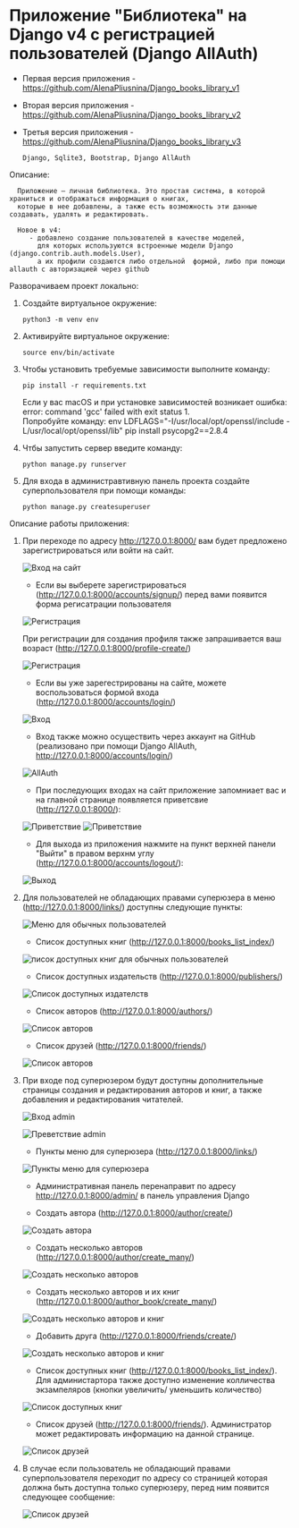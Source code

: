 # Приложение "Библиотека" на Django v4 c регистрацией пользователей (Django AllAuth)

* Первая версия приложения - https://github.com/AlenaPliusnina/Django_books_library_v1
* Вторая версия приложения - https://github.com/AlenaPliusnina/Django_books_library_v2
* Третья версия приложения - https://github.com/AlenaPliusnina/Django_books_library_v3

      Django, Sqlite3, Bootstrap, Django AllAuth
      
Описание:

      Приложение — личная библиотека. Это простая система, в которой храниться и отображаться информация о книгах, 
      которые в нее добавлены, а также есть возможность эти данные создавать, удалять и редактировать.

      Новое в v4:
         - добавлено создание пользователей в качестве моделей, 
           для которых используются встроенные модели Django (django.contrib.auth.models.User), 
           а их профили создаются либо отдельной  формой, либо при помощи allauth с авторизацией через github

Разворачиваем проект локально:

1. Создайте виртуальное окружение: 

       python3 -m venv env
       
2. Активируйте виртуальное окружение: 

       source env/bin/activate
       
3. Чтобы установить требуемые зависимости выполните команду: 

       pip install -r requirements.txt
   
   Если у вас macOS и при установке зависимостей возникает ошибка:  error: command 'gcc' failed with exit status 1.   
   Попробуйте команду: env LDFLAGS="-I/usr/local/opt/openssl/include -L/usr/local/opt/openssl/lib" pip install psycopg2==2.8.4
       
4. Чтбы запустить сервер введите команду: 

       python manage.py runserver

5. Для входа в администравтивную панель проекта создайте суперпользователя при помощи команды: 

       python manage.py createsuperuser


Описание работы приложения:

1. При переходе по адресу http://127.0.0.1:8000/ вам будет предложено зарегистрироваться или войти на сайт.
   
   ![Вход на сайт](/screenshots/screen_1.png)
   
   - Если вы выберете зарегистрироваться (http://127.0.0.1:8000/accounts/signup/) перед вами появится форма регисатрации пользователя
   
   ![Регистрация](/screenshots/screen_2.png)
   
   При регистрации для создания профиля также запрашивается ваш возраст (http://127.0.0.1:8000/profile-create/)
   
   ![Регистрация](/screenshots/screen_3.png)
   
   - Если вы уже зарегестрированы на сайте, можете воспользоваться формой входа (http://127.0.0.1:8000/accounts/login/)
   
   ![Вход](/screenshots/screen_5.png)
   
   - Вход также можно осуществить через аккаунт на GitHub (реализовано при помощи Django AllAuth, http://127.0.0.1:8000/accounts/login/)
   
   ![AllAuth](/screenshots/screen_7.png)
   
   - При последующих входах на сайт приложение запомниает вас и на главной странице появляется приветсвие (http://127.0.0.1:8000/):
   
   ![Приветствие](/screenshots/screen_6.png) 
   ![Приветствие](/screenshots/screen_8.png)
   
   - Для выхода из приложения нажмите на пункт верхней панели "Выйти" в правом верхнм углу (http://127.0.0.1:8000/accounts/logout/):
   
   ![Выход](/screenshots/screen_4.png)
   
2. Для пользователей не обладающих правами суперюзера в меню (http://127.0.0.1:8000/links/) доступны следующие пункты:

   ![Меню для обычных пользователей](/screenshots/screen_9.png)
   
   - Список доступных книг (http://127.0.0.1:8000/books_list_index/)
   
   ![писок доступных книг для обычных пользователей](/screenshots/screen_10.png)
   
   - Список доступных издательств (http://127.0.0.1:8000/publishers/)
   
   ![Список доступных издателств](/screenshots/screen_11.png)
   
   - Список авторов (http://127.0.0.1:8000/authors/)
   
   ![Список авторов](/screenshots/screen_12.png)
   
   - Список друзей (http://127.0.0.1:8000/friends/)
   
   ![Список авторов](/screenshots/screen_13.png)
  
3. При входе под суперюзером будут доступны дополнительные страницы создания и редактирования авторов и книг, а также добавления и редактирования читателей.
   
   ![Вход admin](/screenshots/screen_14.png)
   
   ![Преветствие admin](/screenshots/screen_15.png)
   
   - Пункты меню для суперюзера (http://127.0.0.1:8000/links/)
   
   ![Пункты меню для суперюзера](/screenshots/screen_16.png)
   
   - Административная панель перенаправит по адресу http://127.0.0.1:8000/admin/ в панель управления Django
   
   - Создать автора (http://127.0.0.1:8000/author/create/)
   
   ![Создать автора](/screenshots/screen_17.png)
   
   - Создать несколько авторов (http://127.0.0.1:8000/author/create_many/) 
   
   ![Создать несколько авторов](/screenshots/screen_18.png)
   
   - Создать несколько авторов и их книг (http://127.0.0.1:8000/author_book/create_many/)
   
   ![Создать несколько авторов и книг](/screenshots/screen_19.png)
   
   - Добавить друга (http://127.0.0.1:8000/friends/create/)
   
   ![Создать несколько авторов и книг](/screenshots/screen_20.png)
   
   - Список доступных книг (http://127.0.0.1:8000/books_list_index/). Для администартора также доступно изменение колличества экзампеляров (кнопки увеличить/       уменьшить количество)
   
   ![Список доступных книг](/screenshots/screen_21.png)
   
   - Список друзей (http://127.0.0.1:8000/friends/). Администратор может редактировать информацию на данной странице.
   
   ![Список друзей](/screenshots/screen_22.png)
   
4. В случае если пользователь не обладающий правами суперпользователя переходит по адресу со страницей которая должна быть доступна только суперюзеру, перед ним появится следующее сообщение:

   ![Список друзей](/screenshots/screen_23.png)
